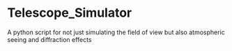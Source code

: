 # Telescope_Simulator
 A python script for not just simulating the field of view but also atmospheric seeing and diffraction effects
